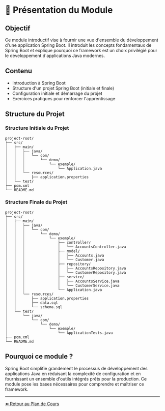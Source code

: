 
# 📘 Présentation du Module

## Objectif
Ce module introductif vise à fournir une vue d'ensemble du développement d'une application Spring Boot. 
Il introduit les concepts fondamentaux de Spring Boot et explique pourquoi ce framework est un choix privilégié pour le développement d'applications Java modernes.

## Contenu
- Introduction à Spring Boot
- Structure d'un projet Spring Boot (initiale et finale)
- Configuration initiale et démarrage du projet
- Exercices pratiques pour renforcer l'apprentissage

## Structure du Projet

### Structure Initiale du Projet

```
project-root/
├── src/
│   ├── main/
│   │   ├── java/
│   │   │   └── com/
│   │   │       └── demo/
│   │   │           └── exemple/
│   │   │               └── Application.java
│   │   └── resources/
│   │       ├── application.properties
│   └── test/
├── pom.xml
└── README.md
```

### Structure Finale du Projet

```
project-root/
├── src/
│   ├── main/
│   │   ├── java/
│   │   │   └── com/
│   │   │       └── demo/
│   │   │           └── exemple/
│   │   │               ├── controller/
│   │   │               │   └── AccountsController.java
│   │   │               ├── model/
│   │   │               │   ├── Accounts.java
│   │   │               │   └── Customer.java
│   │   │               ├── repository/
│   │   │               │   ├── AccountsRepository.java
│   │   │               │   └── CustomerRepository.java
│   │   │               ├── service/
│   │   │               │   ├── AccountsService.java
│   │   │               │   └── CustomerService.java
│   │   │               └── Application.java
│   │   └── resources/
│   │       ├── application.properties
│   │       ├── data.sql
│   │       └── schema.sql
│   └── test/
│       └── java/
│           └── com/
│               └── demo/
│                   └── exemple/
│                       └── ApplicationTests.java
├── pom.xml
└── README.md
```

## Pourquoi ce module ?
Spring Boot simplifie grandement le processus de développement des applications Java en réduisant la complexité de configuration et en fournissant un ensemble d'outils intégrés prêts pour la production. Ce module pose les bases nécessaires pour comprendre et maîtriser ce framework.

---

[⬅️ Retour au Plan de Cours](README.md)
